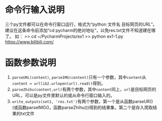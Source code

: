 # 命令行输入说明
三个py文件都可以在命令行窗口运行，格式为“python 文件名 目标网页的URL”。
建议在这条命令前添加“cd pycharm的绝对地址”，以免res.txt文件不知道建在哪了。
如：
	>> cd ~/PycharmProjects/ex1
	>> python ex1-1.py https://www.bilibili.com/
	
# 函数参数说明
1.	```parseURL(content)```,  ```parseIMG(content)```只有一个参数，其中```content```从```content = urllib2.urlopen(url).read()```得到。
2. ```parseZhihu(content,url)```有两个参数，其中```content```同上，```url```是目标网页的URL，可以是py文件里默认的或从命令行窗口输入的。
3.	```write_outputs(set1, 'res.txt')```有两个参数，第一个是从函数parseUR()(或函数parseIMG()，函数parseZhihu())得到的结果集，第二个是存入爬取结果的txt文件